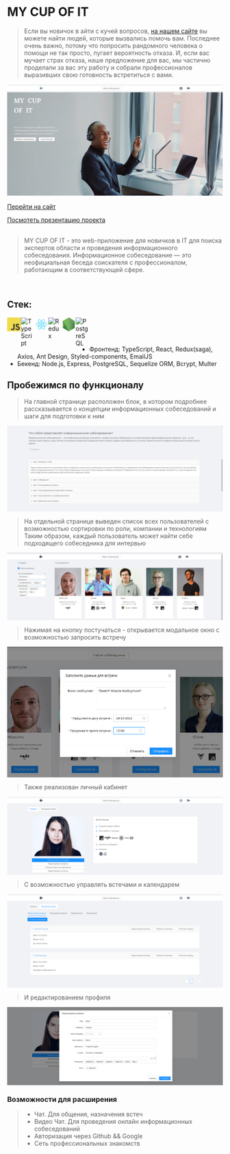# MY CUP OF IT

> Если вы новичок в айти с кучей вопросов, [на нашем сайте](https://mycupofit.herokuapp.com) вы можете найти 
> людей, которые вызвались помочь вам. Последнее очень важно, потому что попросить рандомного человека о помощи 
> не так просто, пугает вероятность отказа. И, если вас мучает страх отказа, наше предложение для вас, 
> мы частично проделали за вас эту работу и собрали профессионалов выразивших свою готовность встретиться с вами.

[<img align="center" alt="mycupofit.herokuapp.com" src="/images/1.png" />](https://mycupofit.herokuapp.com)
<br/>
<br/>
[Перейти на сайт](https://mycupofit.herokuapp.com)

[Посмотеть презентацию проекта](https://drive.google.com/file/d/1ZSUmlATFu3Qe0gyXLtAjjZMySQJJRxja/view?usp=sharing)
<br/>
<br/>

> MY CUP OF IT - это web-приложение для новичков в IT для поиска экспертов области и проведения информационного собеседования.
> Информационное собеседование — это неофициальная беседа соискателя с профессионалом, работающим в соответствующей сфере.
<br/>

## Стек:

[<img align="left" alt="JavaScript" width="32px" src="https://raw.githubusercontent.com/github/explore/80688e429a7d4ef2fca1e82350fe8e3517d3494d/topics/javascript/javascript.png" />][git]
[<img align="left" alt="TypeScript" width="32px" src="https://img.icons8.com/color/48/000000/typescript.png"/>][git]
[<img align="left" alt="React" width="32px" src="https://raw.githubusercontent.com/github/explore/80688e429a7d4ef2fca1e82350fe8e3517d3494d/topics/react/react.png" />][git]
[<img align="left" alt="Redux"  width="32px" src="https://img.icons8.com/color/48/000000/redux.png"/>][git]
[<img align="left" alt="Node.js" width="32px" src="https://raw.githubusercontent.com/github/explore/80688e429a7d4ef2fca1e82350fe8e3517d3494d/topics/nodejs/nodejs.png" />][git]
[<img align="left" alt="PostgreSQL" width="32px" src="https://img.icons8.com/color/50/000000/postgreesql.png"/>][git]

<br/>
<br/>
<br/>

- Фронтенд: TypeScript, React, Redux(saga), Axios, Ant Design, Styled-components, EmailJS
- Бекенд: Node.js, Express, PostgreSQL, Sequelize ORM, Bcrypt, Multer

## Пробежимся по функционалу

> На главной странице расположен блок, в котором подробнее рассказывается о концепции информационных 
> собеседований и шаги для подготовки к ним
<img align="center" alt="mycupofit.herokuapp.com" src="/images/2.png" />

> На отдельной странице выведен список всех пользователей с возможностью сортировки по роли, компании и технологиям
> Таким образом, каждый пользователь может найти себе подходящего собеседника для интервью
<img align="center" alt="mycupofit.herokuapp.com" src="/images/3.png" />

> Нажимая на кнопку постучаться - открывается модальное окно с возможностью запросить встречу
<img align="center" alt="mycupofit.herokuapp.com" src="/images/3-5.png" />

> Также реализован личный кабинет
<img align="center" alt="mycupofit.herokuapp.com" src="/images/6.png" />

> С возможностью управлять встечами и календарем
<img align="center" alt="mycupofit.herokuapp.com" src="/images/4.png" />

> И редактированием профиля
<img align="center" alt="mycupofit.herokuapp.com" src="/images/7.png" />

### Возможности для расширения
 > - Чат. Для общения, назначения встеч
 > - Видео Чат. Для проведения онлайн информационных собеседований
 > - Авторизация через Github && Google
 > - Cеть профессиональных знакомств

[git]: https://github.com/juljuliks/my-cup-of-it
